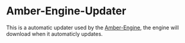 # Amber-Engine-Updater
This is a automatic updater used by the [Amber-Engine](https://github.com/seba244c/Amber-Engine), the engine will download when it automaticly updates.
